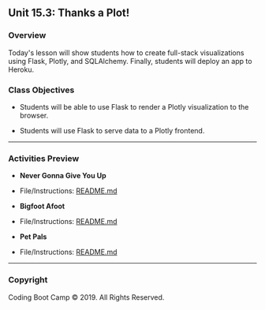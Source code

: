 ## Unit 15.3: Thanks a Plot!

### Overview

Today's lesson will show students how to create full-stack visualizations using Flask, Plotly, and SQLAlchemy. Finally, students will deploy an app to Heroku.

### Class Objectives

* Students will be able to use Flask to render a Plotly visualization to the browser.

* Students will use Flask to serve data to a Plotly frontend.

- - -

### Activities Preview

* **Never Gonna Give You Up**
* File/Instructions: [README.md](Activities/02-Stu_Song_Lyrics/README.md)

* **Bigfoot Afoot**
* File/Instructions: [README.md](Activities/04-Stu_Bigfoot/README.md)

* **Pet Pals**
* File/Instructions: [README.md](Activities/07-Stu_Pet_Pals/README.md)

- - -

### Copyright

Coding Boot Camp © 2019. All Rights Reserved.

